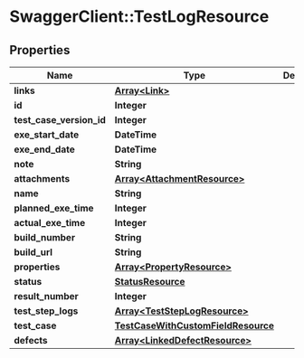 # SwaggerClient::TestLogResource

## Properties
Name | Type | Description | Notes
------------ | ------------- | ------------- | -------------
**links** | [**Array&lt;Link&gt;**](Link.md) |  | [optional] 
**id** | **Integer** |  | [optional] 
**test_case_version_id** | **Integer** |  | [optional] 
**exe_start_date** | **DateTime** |  | 
**exe_end_date** | **DateTime** |  | 
**note** | **String** |  | [optional] 
**attachments** | [**Array&lt;AttachmentResource&gt;**](AttachmentResource.md) |  | [optional] 
**name** | **String** |  | [optional] 
**planned_exe_time** | **Integer** |  | [optional] 
**actual_exe_time** | **Integer** |  | [optional] 
**build_number** | **String** |  | [optional] 
**build_url** | **String** |  | [optional] 
**properties** | [**Array&lt;PropertyResource&gt;**](PropertyResource.md) |  | [optional] 
**status** | [**StatusResource**](StatusResource.md) |  | 
**result_number** | **Integer** |  | [optional] 
**test_step_logs** | [**Array&lt;TestStepLogResource&gt;**](TestStepLogResource.md) |  | [optional] 
**test_case** | [**TestCaseWithCustomFieldResource**](TestCaseWithCustomFieldResource.md) |  | [optional] 
**defects** | [**Array&lt;LinkedDefectResource&gt;**](LinkedDefectResource.md) |  | [optional] 


